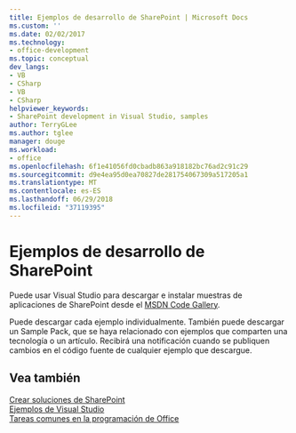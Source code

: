 ```yaml
---
title: Ejemplos de desarrollo de SharePoint | Microsoft Docs
ms.custom: ''
ms.date: 02/02/2017
ms.technology:
- office-development
ms.topic: conceptual
dev_langs:
- VB
- CSharp
- VB
- CSharp
helpviewer_keywords:
- SharePoint development in Visual Studio, samples
author: TerryGLee
ms.author: tglee
manager: douge
ms.workload:
- office
ms.openlocfilehash: 6f1e41056fd0cbadb863a918182bc76ad2c91c29
ms.sourcegitcommit: d9e4ea95d0ea70827de281754067309a517205a1
ms.translationtype: MT
ms.contentlocale: es-ES
ms.lasthandoff: 06/29/2018
ms.locfileid: "37119395"
---
```

# <a name="sharepoint-development-samples"></a>Ejemplos de desarrollo de SharePoint
  Puede usar Visual Studio para descargar e instalar muestras de aplicaciones de SharePoint desde el [MSDN Code Gallery](http://go.microsoft.com/fwlink/?LinkId=254185).  
  
 Puede descargar cada ejemplo individualmente. También puede descargar un Sample Pack, que se haya relacionado con ejemplos que comparten una tecnología o un artículo. Recibirá una notificación cuando se publiquen cambios en el código fuente de cualquier ejemplo que descargue.  
  
## <a name="see-also"></a>Vea también
 [Crear soluciones de SharePoint](../sharepoint/create-sharepoint-solutions.md)   
 [Ejemplos de Visual Studio](http://go.microsoft.com/fwlink/?LinkId=150928)   
 [Tareas comunes en la programación de Office](../vsto/common-tasks-in-office-programming.md)  
  
